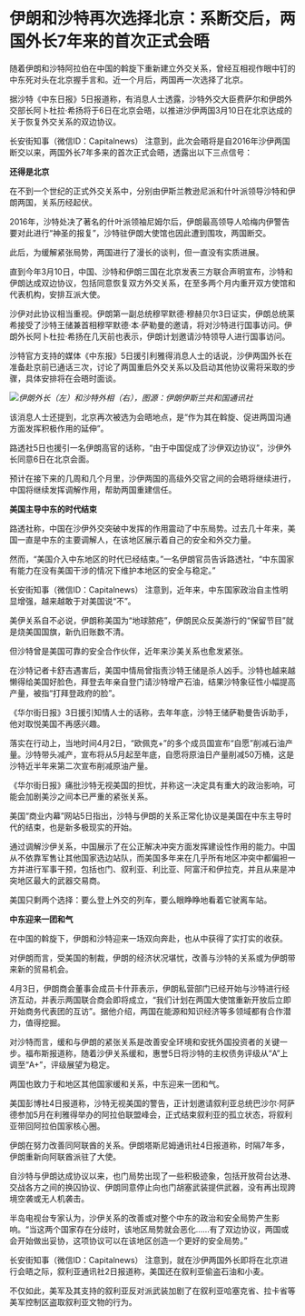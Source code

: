 # 伊朗和沙特再次选择北京：系断交后，两国外长7年来的首次正式会晤

随着伊朗和沙特阿拉伯在中国的斡旋下重新建立外交关系，曾经互相视作眼中钉的中东死对头在北京握手言和。近一个月后，两国再一次选择了北京。

据沙特《中东日报》5日报道称，有消息人士透露，沙特外交大臣费萨尔和伊朗外交部长阿卜杜拉·希扬将于6日在北京会晤，以推进沙伊两国3月10日在北京达成的关于恢复外交关系的双边协议。

长安街知事（微信ID：Capitalnews） 注意到，此次会晤将是自2016年沙伊两国断交以来，两国外长7年多来的首次正式会晤，透露出以下三点信号：

**还得是北京**

在不到一个世纪的正式外交关系中，分别由伊斯兰教逊尼派和什叶派领导沙特和伊朗两国，关系历经起伏。

2016年，沙特处决了著名的什叶派领袖尼姆尔后，伊朗最高领导人哈梅内伊警告要对此进行“神圣的报复”，沙特驻伊朗大使馆也因此遭到围攻，两国断交。

此后，为缓解紧张局势，两国进行了漫长的谈判，但一直没有实质进展。

直到今年3月10日，中国、沙特和伊朗三国在北京发表三方联合声明宣布，沙特和伊朗达成双边协议，包括同意恢复双方外交关系，在至多两个月内重开双方使馆和代表机构，安排互派大使。

沙伊对此协议相当重视。伊朗第一副总统穆罕默德·穆赫贝尔3日证实，伊朗总统莱希接受了沙特王储兼首相穆罕默德·本·萨勒曼的邀请，将对沙特进行国事访问。伊朗外长阿卜杜拉·希扬在几天前也表示，伊朗计划邀请沙特领导人进行国事访问。

沙特官方支持的媒体《中东报》5日援引利雅得消息人士的话说，沙伊两国外长在准备赴京前已通话三次，讨论了两国重启外交关系以及启动其他协议需将采取的步骤，具体安排将在会晤时面谈。

![](https://inews.gtimg.com/newsapp_bt/0/15771819182/1000)_伊朗外长（左）和沙特外相（右），图源：伊朗伊斯兰共和国通讯社_

该消息人士还提到，北京再次被选为会晤地点，是“作为其在斡旋、促进两国沟通方面发挥积极作用的延伸”。

路透社5日也援引一名伊朗高官的话称，“由于中国促成了沙伊双边协议”，沙伊外长同意6日在北京会面。

预计在接下来的几周和几个月里，沙伊两国的高级外交官之间的会晤将继续进行，中国将继续发挥调解作用，帮助两国重建信任。

**美国主导中东的时代结束**

路透社称，中国在沙伊外交突破中发挥的作用震动了中东局势。过去几十年来，美国一直是中东的主要调解人，在该地区展示着自己的安全和外交力量。

然而，“美国介入中东地区的时代已经结束。”一名伊朗官员告诉路透社，“中东国家有能力在没有美国干涉的情况下维护本地区的安全与稳定。”

长安街知事（微信ID：Capitalnews） 注意到，近年来，中东国家政治自主性明显增强，越来越敢于对美国说“不”。

美伊关系自不必说，伊朗称美国为“地球脓疮”，伊朗民众反美游行的“保留节目”就是烧美国国旗，新仇旧账数不清。

但沙特曾是美国可靠的安全合作伙伴，近年来沙美关系也愈发紧张。

在沙特记者卡舒吉遇害后，美国中情局曾指责沙特王储是杀人凶手。沙特也越来越懒得给美国好脸色，拜登去年亲自登门请沙特增产石油，结果沙特象征性小幅提高产量，被指“打拜登政府的脸”。

《华尔街日报》3日援引知情人士的话称，去年年底，沙特王储萨勒曼告诉助手，他对取悦美国不再感兴趣。

落实在行动上，当地时间4月2日，“欧佩克+”的多个成员国宣布“自愿”削减石油产量。沙特带头减产，宣布将从5月起至年底，自愿将原油日产量削减50万桶，这是沙特近半年来第二次宣布削减原油产量。

《华尔街日报》痛批沙特无视美国的担忧，并称这一决定具有重大的政治影响，可能会加剧美沙之间本已严重的紧张关系。

美国“商业内幕”网站5日指出，沙特与伊朗的关系正常化协议是美国在中东主导时代的结束，也是新多极现实的开始。

通过调解沙伊关系，中国展示了在公正解决冲突方面发挥建设性作用的能力。中国从不依靠军售让其他国家选边站队，而美国多年来在几乎所有地区冲突中都偏袒一方并进行军事干预，包括也门、叙利亚、利比亚、阿富汗和伊拉克，并且从来是冲突地区最大的武器交易商。

美国只剩两个选择：要么登上外交的列车，要么眼睁睁地看着它驶离车站。

**中东迎来一团和气**

在中国的斡旋下，伊朗和沙特迎来一场双向奔赴，也从中获得了实打实的收获。

对伊朗而言，受美国的制裁，伊朗的经济状况堪忧，改善与沙特的关系或为伊朗带来新的贸易机会。

4月3日，伊朗商会董事会成员卡什菲表示，伊朗私营部门已经开始与沙特进行经济互动，并表示两国联合商会即将成立，“我们计划在两国大使馆重新开放后立即开始商务代表团的互访”。据他介绍，两国在能源和知识经济等多领域都有合作潜力，值得挖掘。

对沙特而言，缓和与伊朗的紧张关系是改善安全环境和安抚外国投资者的关键一步。福布斯报道称，随着沙伊关系缓和，惠誉5日将沙特的主权债务评级从“A”上调至“A+”，评级展望为稳定。

两国也致力于和地区其他国家缓和关系，中东迎来一团和气。

美国彭博社4日报道称，沙特无视美国的警告，正计划邀请叙利亚总统巴沙尔·阿萨德参加5月在利雅得举办的阿拉伯联盟峰会，正式结束叙利亚的孤立状态，将叙利亚带回阿拉伯国家核心圈。

伊朗在努力改善同阿联酋的关系。伊朗塔斯尼姆通讯社4日报道称，时隔7年多，伊朗重新向阿联酋派驻了大使。

自沙特与伊朗达成协议以来，也门局势出现了一些积极迹象，包括开放荷台达港、交战各方之间的换囚协议、伊朗同意停止向也门胡塞武装提供武器，没有再出现跨境空袭或无人机袭击。

半岛电视台专家认为，沙伊关系的改善或对整个中东的政治和安全局势产生影响。“当这两个国家存在分歧时，该地区局势就会恶化……有了双边协议，两国或会开始做出妥协，这项协议可以在该地区创造一个更好的安全局势。”

长安街知事（微信ID：Capitalnews） 注意到，就在沙伊两国外长即将在北京进行会晤之际，叙利亚通讯社2日报道称，美国还在叙利亚偷盗石油和小麦。

不仅如此，美军及其支持的叙利亚反对派武装加剧了在叙利亚哈塞克省、拉卡省等美军控制区盗取叙利亚文物的行为。

